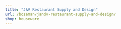 ```yaml
---
title: "J&V Restaurant Supply and Design"
url: /bozeman/jandv-restaurant-supply-and-design/
shop: houseware
---
```

